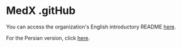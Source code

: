 # MedX .gitHub  

You can access the organization's English introductory README [here](https://github.com/MedX-Media/.github/blob/main/profile/README.md).  

For the Persian version, click [here](https://github.com/MedX-Media/.github/blob/main/profile/PersianREADME.md).